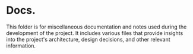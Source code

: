 # Docs.

This folder is for miscellaneous documentation and notes used during the development of the project. It includes various files that provide insights into the project's architecture, design decisions, and other relevant information.
